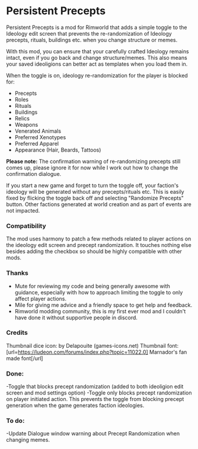 # Persistent Precepts
Persistent Precepts is a mod for Rimworld that adds a simple toggle to the Ideology edit screen that prevents the re-randomization of Ideology precepts, rituals, buildings etc. when you change structure or memes.

With this mod, you can ensure that your carefully crafted Ideology remains intact, even if you go back and change structure/memes. This also means your saved ideoligions can better act as templates when you load them in.

When the toggle is on, ideology re-randomization for the player is blocked for:
- Precepts
- Roles
-	Rituals
- Buildings
- Relics
-	Weapons
-	Venerated Animals
-	Preferred Xenotypes
-	Preferred Apparel
-	Appearance (Hair, Beards, Tattoos)

**Please note:** The confirmation warning of re-randomizing precepts still comes up, please ignore it for now while I work out how to change the confirmation dialogue. 

If you start a new game and forget to turn the toggle off, your faction's ideology will be generated without any precepts/rituals etc. This is easily fixed by flicking the toggle back off and selecting "Randomize Precepts" button. Other factions generated at world creation and as part of events are not impacted.

### Compatibility
The mod uses harmony to patch a few methods related to player actions on the ideology edit screen and precept randomization. It touches nothing else besides adding the checkbox so should be highly compatible with other mods.

### Thanks
- Mute for reviewing my code and being generally awesome with guidance, especially with how to approach limiting the toggle to only affect player actions.
- Mile for giving me advice and a friendly space to get help and feedback.
- Rimworld modding community, this is my first ever mod and I couldn't have done it without supportive people in discord.

### Credits
Thumbnail dice icon: by Delapouite (games-icons.net)
Thumbnail font: [url=https://ludeon.com/forums/index.php?topic=11022.0] Marnador's fan made font[/url]
  
 ### Done:
-Toggle that blocks precept randomization (added to both ideoligion edit screen and mod settings option)
-Toggle only blocks precept randomization on player initiated action. This prevents the toggle from blocking precept generation when the game generates faction ideologies.

### To do:
-Update Dialogue window warning about Precept Randomization when changing memes.
